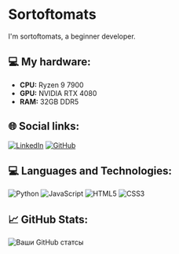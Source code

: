 # Sortoftomats

I'm sortoftomats, a beginner developer.

## 💻 My hardware:
- **CPU:** Ryzen 9 7900
- **GPU:** NVIDIA RTX 4080
- **RAM:** 32GB DDR5

## 🌐 Social links:
[![LinkedIn](https://img.shields.io/badge/LinkedIn-0077B5?style=for-the-badge&logo=linkedin&logoColor=white)](https://linkedin.com/in/вашаккаунт)
[![GitHub](https://img.shields.io/badge/GitHub-181717?style=for-the-badge&logo=github&logoColor=white)](https://github.com/sorttomato)

## 💻 Languages and Technologies:
![Python](https://img.shields.io/badge/Python-3776AB?style=for-the-badge&logo=python&logoColor=white)
![JavaScript](https://img.shields.io/badge/JavaScript-F7DF1E?style=for-the-badge&logo=javascript&logoColor=black)
![HTML5](https://img.shields.io/badge/HTML5-E34F26?style=for-the-badge&logo=html5&logoColor=white)
![CSS3](https://img.shields.io/badge/CSS3-1572B6?style=for-the-badge&logo=css3&logoColor=white)

## 📈 GitHub Stats:
![Ваши GitHub статсы](https://github-readme-stats.vercel.app/api?username=sorttomato&show_icons=true&theme=radical)
